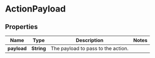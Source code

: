 
# ActionPayload

## Properties
Name | Type | Description | Notes
------------ | ------------- | ------------- | -------------
**payload** | **String** | The payload to pass to the action. | 



